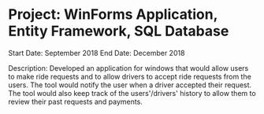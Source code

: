 # Project: WinForms Application, Entity Framework, SQL Database

Start Date: September 2018
End Date: December 2018

Description:
Developed an application for windows that would allow users to make ride requests and to allow drivers to 
accept ride requests from the users. The tool would notify the user when a driver accepted their request. 
The tool would also keep track of the users'/drivers' history to allow them to review their past requests 
and payments.
